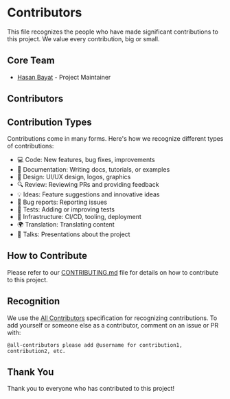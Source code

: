 # Contributors

This file recognizes the people who have made significant contributions to this project. We value every contribution, big or small.

## Core Team

- [Hasan Bayat](https://github.com/hasanbayatme) - Project Maintainer

## Contributors

<!-- ALL-CONTRIBUTORS-LIST:START - Do not remove or modify this section -->
<!-- prettier-ignore-start -->
<!-- markdownlint-disable -->
<!-- This section is populated automatically by the all-contributors bot -->
<!-- markdownlint-restore -->
<!-- prettier-ignore-end -->
<!-- ALL-CONTRIBUTORS-LIST:END -->

## Contribution Types

Contributions come in many forms. Here's how we recognize different types of contributions:

- 💻 Code: New features, bug fixes, improvements
- 📖 Documentation: Writing docs, tutorials, or examples
- 🎨 Design: UI/UX design, logos, graphics
- 🔍 Review: Reviewing PRs and providing feedback
- 💡 Ideas: Feature suggestions and innovative ideas
- 🐛 Bug reports: Reporting issues
- 🧪 Tests: Adding or improving tests
- 🚧 Infrastructure: CI/CD, tooling, deployment
- 🌍 Translation: Translating content
- 📣 Talks: Presentations about the project

## How to Contribute

Please refer to our [CONTRIBUTING.md](CONTRIBUTING.md) file for details on how to contribute to this project.

## Recognition

We use the [All Contributors](https://allcontributors.org/) specification for recognizing contributions. To add yourself or someone else as a contributor, comment on an issue or PR with:

```
@all-contributors please add @username for contribution1, contribution2, etc.
```

## Thank You

Thank you to everyone who has contributed to this project!
